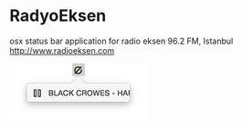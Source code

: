 # RadyoEksen
osx status bar application for radio eksen 96.2 FM, Istanbul  
http://www.radioeksen.com

![alt tag](https://raw.githubusercontent.com/cemolcay/RadyoEksen/master/eksen.png)

